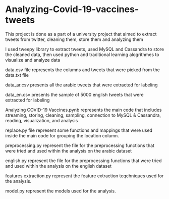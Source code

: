 # Analyzing-Covid-19-vaccines-tweets
This project is done as a part of a university project that aimed to extract tweets from twitter, cleaning them, store them and analyzing them

I used tweepy library to extract tweets, used MySQL and Cassandra to store the cleaned data, then used python and traditional learning alogrithmes to visualize and analyze data

data.csv file represents the columns and tweets that were picked from the data.txt file 

data_ar.csv presents all the arabic tweets that were extracted for labeling

data_en.csv presents the sample of 5000 english tweets that were extracted for labeling



Analyzing COVID-19 Vaccines.pynb represents the main code that includes streaming, storing, cleaning, sampling, connection to MySQL & Cassandra,
reading, visualization, and analysis

replace.py file represent some functions and mappings that were used inside the main code for grouping the location column. 

preprocessing.py represent the file for the preprocessing functions that were tried and used within the analysis on the arabic dataset

english.py represent the file for the preprocessing functions that were tried and used within the analysis on the english dataset

features extraction.py represent the feature extraction teqchniques used for the analysis.

model.py represent the models used for the analysis.
